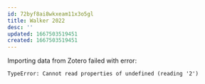 ```yaml
---
id: 72byf8ai8wkxeam11x3o5gl
title: Walker 2022
desc: ''
updated: 1667503519451
created: 1667503519451
---
```

Importing data from Zotero failed with error:

```
TypeError: Cannot read properties of undefined (reading '2')
```